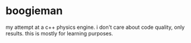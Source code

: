 # boogieman

my attempt at a c++ physics engine.
i don't care about code quality, only results.
this is mostly for learning purposes.